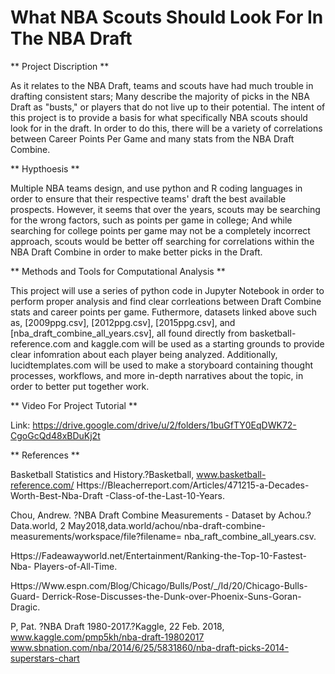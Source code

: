 # What NBA Scouts Should Look For In The NBA Draft
**
Project Discription 
**

As it relates to the NBA Draft, teams and scouts have had much trouble in drafting consistent stars; Many describe the majority of picks in the NBA Draft as "busts," or players that do not live up to their potential. The intent of this project is to provide a basis for what specifically NBA scouts should look for in the draft. In order to do this, there will be a variety of correlations between Career Points Per Game and many stats from the NBA Draft Combine.

**
Hypthoesis 
**

Multiple NBA teams design, and use python and R coding languages in order to ensure that their respective teams' draft the best available prospects. However, it seems that over the years, scouts may be searching for the wrong factors, such as points per game in college; And while searching for college points per game may not be a completely incorrect approach, scouts would be better off searching for correlations within the NBA Draft Combine in order to make better picks in the Draft.

**
Methods and Tools for Computational Analysis
**

This project will use a series of python code in Jupyter Notebook in order to perform proper analysis and find clear corrleations between Draft Combine stats and career points per game. Futhermore, datasets linked above such as, [2009ppg.csv], [2012ppg.csv], [2015ppg.csv], and [nba_draft_combine_all_years.csv], all found directly from basketball-reference.com and kaggle.com will be used as a starting grounds to provide clear infomration about each player being analyzed. Additionally, lucidtemplates.com will be used to make a storyboard containing thought processes, workflows, and more in-depth narratives about the topic, in order to better put together work.

** 
Video For Project Tutorial
** 

Link: https://drive.google.com/drive/u/2/folders/1buGfTY0EqDWK72-CgoGcQd48xBDuKj2t

**
References
**

Basketball Statistics and History.?Basketball, www.basketball-reference.com/ Https://Bleacherreport.com/Articles/471215-a-Decades-Worth-Best-Nba-Draft
-Class-of-the-Last-10-Years.

Chou, Andrew. ?NBA Draft Combine Measurements - Dataset by Achou.?Data.world, 2 May2018,data.world/achou/nba-draft-combine-measurements/workspace/file?filename= nba_raft_combine_all_years.csv.

Https://Fadeawayworld.net/Entertainment/Ranking-the-Top-10-Fastest-Nba- Players-of-All-Time.

Https://Www.espn.com/Blog/Chicago/Bulls/Post/_/Id/20/Chicago-Bulls-Guard- Derrick-Rose-Discusses-the-Dunk-over-Phoenix-Suns-Goran-Dragic.

P, Pat. ?NBA Draft 1980-2017.?Kaggle, 22 Feb. 2018, www.kaggle.com/pmp5kh/nba-draft-19802017
www.sbnation.com/nba/2014/6/25/5831860/nba-draft-picks-2014-superstars-chart
